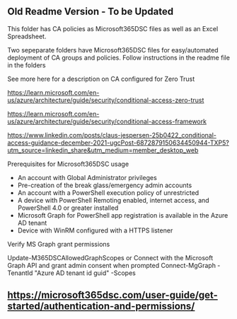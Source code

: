 Old Readme Version - To be Updated
-----------------------------------------------------
This folder has CA policies as Microsoft365DSC files as well as an Excel Spreadsheet.

Two sepeparate folders have Microsoft365DSC files for easy/automated deployment of CA groups and policies. 
Follow instructions in the readme file in the folders

See more here for a description on CA configured for Zero Trust

https://learn.microsoft.com/en-us/azure/architecture/guide/security/conditional-access-zero-trust

https://learn.microsoft.com/en-us/azure/architecture/guide/security/conditional-access-framework

https://www.linkedin.com/posts/claus-jespersen-25b0422_conditional-access-guidance-december-2021-ugcPost-6872879150634450944-TXP5?utm_source=linkedin_share&utm_medium=member_desktop_web

Prerequisites for Microsoft365DSC usage

- An account with Global Administrator privileges
- Pre-creation of the break glass/emergency admin accounts
- An account with a PowerShell execution policy of unrestricted
- A device with PowerShell Remoting enabled, internet access, and PowerShell 4.0 or greater installed
- Microsoft Graph for PowerShell app registration is available in the Azure AD tenant
- Device with WinRM configured with a HTTPS listener

Verify MS Graph grant permissions

Update-M365DSCAllowedGraphScopes or Connect with the Microsoft Graph API and grant admin consent when prompted
Connect-MgGraph -TenantId "Azure AD tenant id guid" -Scopes 

https://microsoft365dsc.com/user-guide/get-started/authentication-and-permissions/
-----------------------------------------------------

